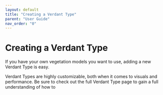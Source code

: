 ```yaml
---
layout: default
title: "Creating a Verdant Type"
parent: "User Guide"
nav_order: "0"
---
```


# Creating a Verdant Type

If you have your own vegetation models you want to use, adding a new Verdant Type is easy. 

Verdant Types are highly customizable, both when it comes to visuals and performance. Be sure to check out the full Verdant Type page to gain a full understanding of how to 
